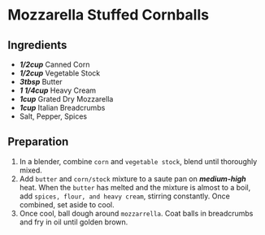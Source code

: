 # Mozzarella Stuffed Cornballs
## Ingredients

+ ___1/2cup___ Canned Corn
+ ___1/2cup___ Vegetable Stock
+ ___3tbsp___ Butter
+ ___1 1/4cup___ Heavy Cream
+ ___1cup___ Grated Dry Mozzarella
+ ___1cup___ Italian Breadcrumbs
+ Salt, Pepper, Spices

## Preparation

1. In a blender, combine `corn` and `vegetable stock`, blend until thoroughly mixed.
2. Add `butter` and `corn/stock` mixture to a saute pan on ___medium-high___ heat. When the `butter` has melted and the mixture is almost to a boil, add `spices, flour, and heavy cream`, stirring constantly. Once combined, set aside to cool.
3. Once cool, ball dough around `mozzarrella`. Coat balls in breadcrumbs and fry in oil until golden brown.